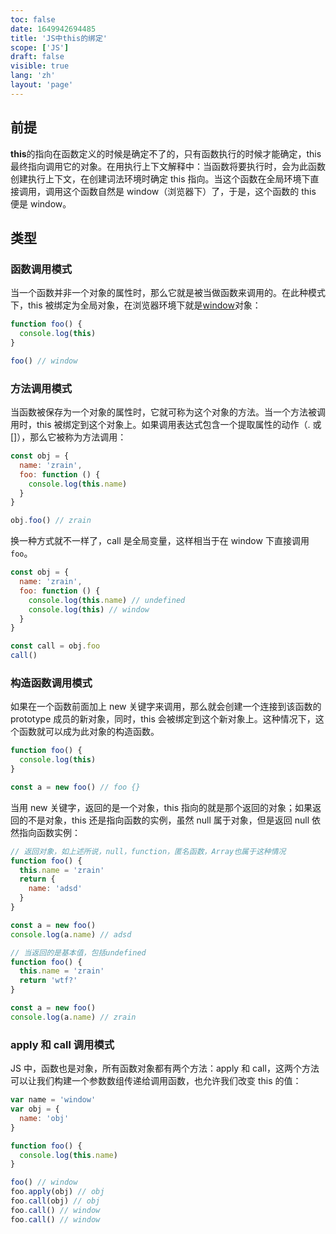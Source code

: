 ```yaml
---
toc: false
date: 1649942694485
title: 'JS中this的绑定'
scope: ['JS']
draft: false
visible: true
lang: 'zh'
layout: 'page'
---
```


## 前提

**this**的指向在函数定义的时候是确定不了的，只有函数执行的时候才能确定，this 最终指向调用它的对象。在用执行上下文解释中：当函数将要执行时，会为此函数创建执行上下文，在创建词法环境时确定 this 指向。当这个函数在全局环境下直接调用，调用这个函数自然是 window（浏览器下）了，于是，这个函数的 this 便是 window。

## 类型

### 函数调用模式

当一个函数并非一个对象的属性时，那么它就是被当做函数来调用的。在此种模式下，this 被绑定为全局对象，在浏览器环境下就是[window](https://developer.mozilla.org/zh-CN/docs/Web/API/Window/window)对象：

```js
function foo() {
  console.log(this)
}

foo() // window
```

### 方法调用模式

当函数被保存为一个对象的属性时，它就可称为这个对象的方法。当一个方法被调用时，this 被绑定到这个对象上。如果调用表达式包含一个提取属性的动作（. 或 []），那么它被称为方法调用：

```js
const obj = {
  name: 'zrain',
  foo: function () {
    console.log(this.name)
  }
}

obj.foo() // zrain
```

换一种方式就不一样了，call 是全局变量，这样相当于在 window 下直接调用`foo`。

```js
const obj = {
  name: 'zrain',
  foo: function () {
    console.log(this.name) // undefined
    console.log(this) // window
  }
}

const call = obj.foo
call()
```

### 构造函数调用模式

如果在一个函数前面加上 new 关键字来调用，那么就会创建一个连接到该函数的 prototype 成员的新对象，同时，this 会被绑定到这个新对象上。这种情况下，这个函数就可以成为此对象的构造函数。

```js
function foo() {
  console.log(this)
}

const a = new foo() // foo {}
```

当用 new 关键字，返回的是一个对象，this 指向的就是那个返回的对象；如果返回的不是对象，this 还是指向函数的实例，虽然 null 属于对象，但是返回 null 依然指向函数实例：

```js
// 返回对象，如上述所说，null，function，匿名函数，Array也属于这种情况
function foo() {
  this.name = 'zrain'
  return {
    name: 'adsd'
  }
}

const a = new foo()
console.log(a.name) // adsd

// 当返回的是基本值，包括undefined
function foo() {
  this.name = 'zrain'
  return 'wtf?'
}

const a = new foo()
console.log(a.name) // zrain
```

### apply 和 call 调用模式

JS 中，函数也是对象，所有函数对象都有两个方法：apply 和 call，这两个方法可以让我们构建一个参数数组传递给调用函数，也允许我们改变 this 的值：

```js
var name = 'window'
var obj = {
  name: 'obj'
}

function foo() {
  console.log(this.name)
}

foo() // window
foo.apply(obj) // obj
foo.call(obj) // obj
foo.call() // window
foo.call() // window
```
